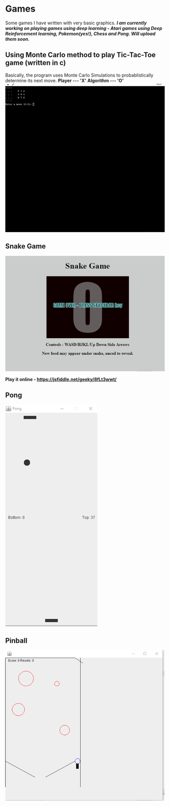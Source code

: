 # Games
Some games I have written with very basic graphics. 
**_I am currently working on playing games using deep learning - Atari games using Deep Reinforcement learning, Pokemon(yes!), Chess and Pong. Will upload them soon._**

## Using Monte Carlo method to play Tic-Tac-Toe game (written in c)
Basically, the program uses Monte Carlo Simulations to probablistically determine its next move. 
**Player  --- 'X'**
**Algorithm --- 'O'**
![alt text](https://github.com/geeky-bit/Games/blob/master/using_Monte_Carlo_for_TicTacToe/ttt-output.gif)

## Snake Game
![alt text](https://github.com/geeky-bit/Games/blob/master/Snake-game/snake-output.gif)

**Play it online - https://jsfiddle.net/geeky/8fLt3wwt/**

## Pong
![alt text](https://github.com/geeky-bit/Games/blob/master/Arcade_game__Pong/pong-output.gif)

## Pinball
![alt text](https://github.com/geeky-bit/Games/blob/master/Pinball_game/pinball-output.gif)


